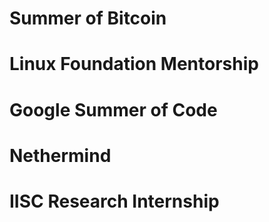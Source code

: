 # Summer of Bitcoin
# Linux Foundation Mentorship
# Google Summer of Code
# Nethermind
# IISC Research Internship
